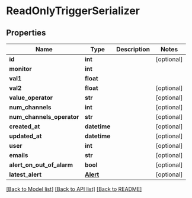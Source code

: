 # ReadOnlyTriggerSerializer

## Properties
Name | Type | Description | Notes
------------ | ------------- | ------------- | -------------
**id** | **int** |  | [optional] 
**monitor** | **int** |  | 
**val1** | **float** |  | 
**val2** | **float** |  | [optional] 
**value_operator** | **str** |  | [optional] 
**num_channels** | **int** |  | [optional] 
**num_channels_operator** | **str** |  | [optional] 
**created_at** | **datetime** |  | [optional] 
**updated_at** | **datetime** |  | [optional] 
**user** | **int** |  | [optional] 
**emails** | **str** |  | [optional] 
**alert_on_out_of_alarm** | **bool** |  | [optional] 
**latest_alert** | [**Alert**](Alert.md) |  | [optional] 

[[Back to Model list]](../README.md#documentation-for-models) [[Back to API list]](../README.md#documentation-for-api-endpoints) [[Back to README]](../README.md)

